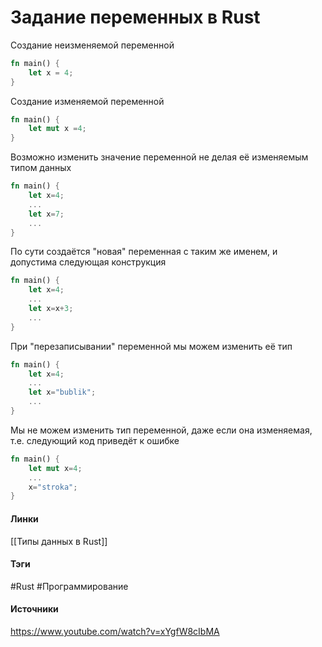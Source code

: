 # Задание переменных в Rust
Создание неизменяемой переменной
```rust
fn main() {
    let x = 4;
}
```
Создание изменяемой переменной
``` rust
fn main() {
	let mut x =4;
}
```
Возможно изменить значение переменной не делая её изменяемым типом данных
``` rust
fn main() {
	let x=4;
	...
	let x=7;
	...
}
```
По сути создаётся "новая" переменная с таким же именем, и допустима следующая конструкция
``` rust
fn main() {
	let x=4;
	...
	let x=x+3;
	...
}
```
При "перезаписывании" переменной мы можем изменить её тип
``` rust
fn main() {
	let x=4;
	...
	let x="bublik";
	...
}
```
Мы не можем изменить тип переменной, даже если она изменяемая, т.е. следующий код приведёт к ошибке
``` rust
fn main() {
	let mut x=4;
	...
	x="stroka";
}
```
#### Линки
 [[Типы данных в Rust]]
#### Тэги
 #Rust 
 #Программирование 
#### Источники
 https://www.youtube.com/watch?v=xYgfW8cIbMA